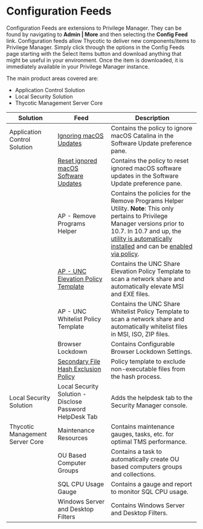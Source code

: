 [title]: # (Configuration Feeds)
[tags]: # (overview)
[priority]: # (8000)
# Configuration Feeds

Configuration Feeds are extensions to Privilege Manager. They can be found by navigating to __Admin | More__ and then selecting the __Config Feed__ link. 
Configuration feeds allow Thycotic to deliver new components/items to Privilege Manager. Simply click through the options in the Config Feeds page starting with the Select Items button and download anything that might be useful in your environment. Once the item is downloaded, it is immediately available in your Privilege Manager instance.

The main product areas covered are:

* Application Control Solution
* Local Security Solution
* Thycotic Management Server Core

| Solution | Feed | Description |
| ----- | ----- | ----- |
| Application Control Solution| [Ignoring macOS Updates](../config-feeds/ignore-os-updates.md) |Contains the policy to ignore macOS Catalina in the Software Update preference pane.
| |[Reset ignored macOS Software Updates](../config-feeds/ignore-os-updates.md) |Contains the policy to reset ignored macOS software updates in the Software Update preference pane.
| | AP - Remove Programs Helper | Contains the policies for the Remove Programs Helper Utility. **Note**: This only pertains to Privilege Manager versions prior to 10.7. In 10.7 and up, the [utility is automatically installed](../how-to/maintenance/remove-programs-utility.md) and can be [enabled via policy](../app-control/policies/examples/elevate/pm-remove-prog.md).|
| | [AP - UNC Elevation Policy Template](../app-control/policies/examples/elevate/network-share.md) | Contains the UNC Share Elevation Policy Template to scan a network share and automatically elevate MSI and EXE files. |
| | AP - UNC Whitelist Policy Template | Contains the UNC Share Whitelist Policy Template to scan a network share and automatically whitelist files in MSI, ISO, ZIP files. |
| | Browser Lockdown | Contains Configurable Browser Lockdown Settings. |
| | [Secondary File Hash Exclusion Policy](exclude-from-file-hash.md) | Policy template to exclude non-executable files from the hash process. |
| Local Security Solution | Local Security Solution - Disclose Password HelpDesk Tab | Adds the helpdesk tab to the Security Manager console. |
| Thycotic Management Server Core | Maintenance Resources | Contains maintenance gauges, tasks, etc. for optimal TMS performance. |
| | OU Based Computer Groups | Contains a task to automatically create OU based computers groups and collections. |
| | SQL CPU Usage Gauge | Contains a gauge and report to monitor SQL CPU usage. |
| | Windows Server and Desktop Filters | Contains Windows Server and Desktop Filters. |
